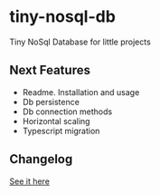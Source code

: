 # tiny-nosql-db

Tiny NoSql Database for little projects

## Next Features

- Readme. Installation and usage
- Db persistence
- Db connection methods
- Horizontal scaling
- Typescript migration

## Changelog

[See it here](./CHANGELOG.md)
